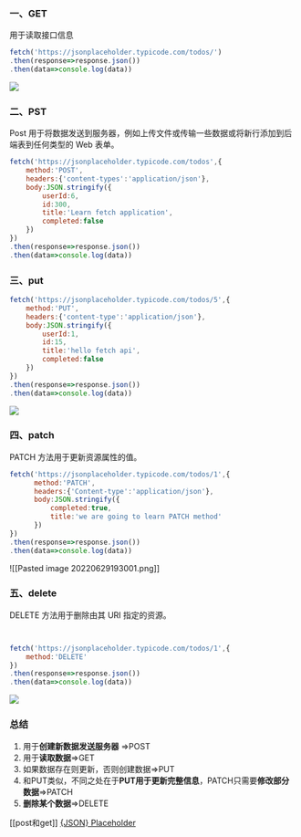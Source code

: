 ### 一、GET
用于读取接口信息
```js
fetch('https://jsonplaceholder.typicode.com/todos/')
.then(response=>response.json())
.then(data=>console.log(data))
```
![](https://s2.loli.net/2022/06/29/wVhl7xf8COSaJuZ.png)


### 二、PST
Post 用于将数据发送到服务器，例如上传文件或传输一些数据或将新行添加到后端表到任何类型的 Web 表单。
```js
fetch('https://jsonplaceholder.typicode.com/todos',{
    method:'POST',
    headers:{'content-types':'application/json'},
    body:JSON.stringify({
        userId:6,
        id:300,
        title:'Learn fetch application',
        completed:false
    })
})
.then(response=>response.json())
.then(data=>console.log(data))
```



### 三、put
```js
fetch('https://jsonplaceholder.typicode.com/todos/5',{
    method:'PUT',
    headers:{'content-type':'application/json'},
    body:JSON.stringify({
        userId:1,
        id:15,
        title:'hello fetch api',
        completed:false
    })
})
.then(response=>response.json())
.then(data=>console.log(data))
```

![](https://s2.loli.net/2022/06/29/Qk3vLYiFOPUmnxz.png)


### 四、patch
PATCH 方法用于更新资源属性的值。
```js
fetch('https://jsonplaceholder.typicode.com/todos/1',{
      method:'PATCH',
      headers:{'Content-type':'application/json'},
      body:JSON.stringify({
          completed:true,
          title:'we are going to learn PATCH method'
      })
})
.then(response=>response.json())
.then(data=>console.log(data))


```

![[Pasted image 20220629193001.png]]


### 五、delete
DELETE 方法用于删除由其 URI 指定的资源。


```js


fetch('https://jsonplaceholder.typicode.com/todos/1',{
    method:'DELETE'
})
.then(response=>response.json())
.then(data=>console.log(data))

```
![](https://cdn.jsdelivr.net/gh/Sumuyzzz/pictures/img/202207011846004.png)



### 总结


1.  用于**创建新数据发送服务器** =>POST
2.  用于**读取数据**=>GET
3.  如果数据存在则更新，否则创建数据=>PUT
4.  和PUT类似，不同之处在于**PUT用于更新完整信息**，PATCH只需要**修改部分数据**=>PATCH
5.  **删除某个数据**=>DELETE



[[post和get]]
[{JSON} Placeholder](https://jsonplaceholder.typicode.com/)